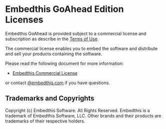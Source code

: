 Embedthis GoAhead Edition Licenses
===

Embedthis GoAhead is provided subject to a commercial license and subscription as describe in the [Terms of Use](https://www.embedthis.com/about/terms.html).

The commercial license enables you to embed the software and distribute and sell your products containing the software.

Please read the following document for more information:

* [Embedthis Commercial License](https://www.embedthis.com/licensing/)

or contact [@embedthis.com](mailto:dev@embdthis.com) if you have questions.

Trademarks and Copyrights
---
Copyright (c) Embedthis Software. All Rights Reserved.
Embedthis is a trademark of Embedthis Software, LLC.
Other brands and their products are trademarks of their respective holders.
